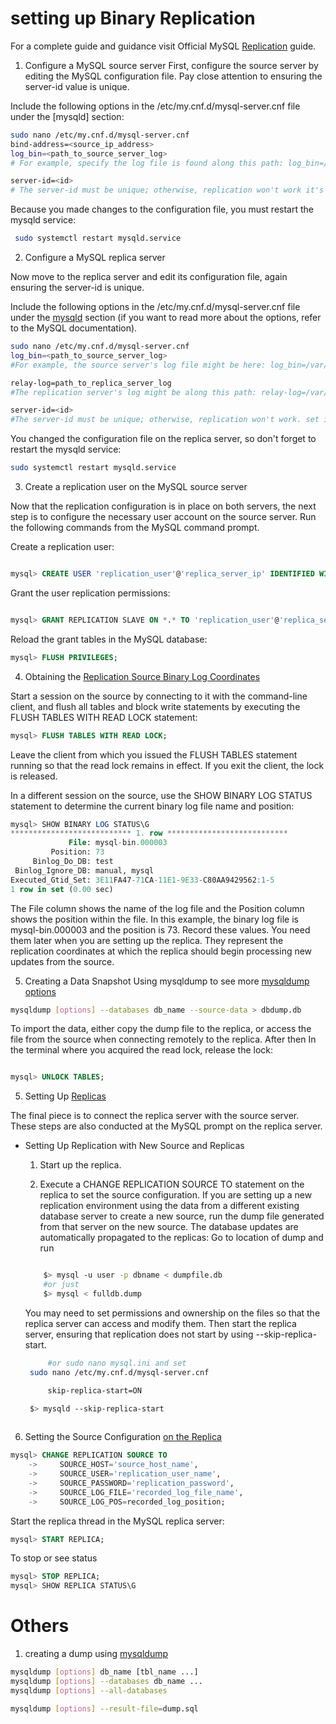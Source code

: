 
# setting up Binary Replication
For a complete guide and guidance visit Official MySQL [Replication](https://dev.mysql.com/doc/refman/8.3/en/replication.html) guide.

1. Configure a MySQL source server
First, configure the source server by editing the MySQL configuration file. Pay close attention to ensuring the server-id value is unique.

Include the following options in the /etc/my.cnf.d/mysql-server.cnf file under the [mysqld] section:

```bash 
sudo nano /etc/my.cnf.d/mysql-server.cnf
bind-address=<source_ip_address>
log_bin=<path_to_source_server_log>
# For example, specify the log file is found along this path: log_bin=/var/log/mysql/mysql-bin.log.

server-id=<id>
# The server-id must be unique; otherwise, replication won't work it's normally 1 you can change it to a different value.set it to a unique value eg server-id=10

```

Because you made changes to the configuration file, you must restart the mysqld service:

```bash
 sudo systemctl restart mysqld.service

```

2. Configure a MySQL replica server

Now move to the replica server and edit its configuration file, again ensuring the server-id is unique.

Include the following options in the /etc/my.cnf.d/mysql-server.cnf file under the [mysqld](https://dev.mysql.com/doc/refman/8.3/en/replication-howto-slavebaseconfig.html) section (if you want to read more about the options, refer to the MySQL documentation).

```bash
sudo nano /etc/my.cnf.d/mysql-server.cnf
log_bin=<path_to_source_server_log>
#For example, the source server's log file might be here: log_bin=/var/log/mysql/mysql-bin.log.

relay-log=path_to_replica_server_log
#The replication server's log might be along this path: relay-log=/var/log/mysql/mysql-relay-bin.log.

server-id=<id>
#The server-id must be unique; otherwise, replication won't work. set it to a unique value eg server-id=21

```
You changed the configuration file on the replica server, so don't forget to restart the mysqld service:

```bash
sudo systemctl restart mysqld.service

```

3. Create a replication user on the MySQL source server

Now that the replication configuration is in place on both servers, the next step is to configure the necessary user account on the source server. Run the following commands from the MySQL command prompt.

Create a replication user:

```sql

mysql> CREATE USER 'replication_user'@'replica_server_ip' IDENTIFIED WITH mysql_native_password BY 'password';

```
Grant the user replication permissions:

```sql 

mysql> GRANT REPLICATION SLAVE ON *.* TO 'replication_user'@'replica_server_ip';

```
Reload the grant tables in the MySQL database:

```sql
mysql> FLUSH PRIVILEGES;

```
4. Obtaining the [Replication Source Binary Log Coordinates](https://dev.mysql.com/doc/refman/8.3/en/replication-howto-masterstatus.html)

Start a session on the source by connecting to it with the command-line client, and flush all tables and block write statements by executing the FLUSH TABLES WITH READ LOCK statement:

```sql
mysql> FLUSH TABLES WITH READ LOCK;

```
Leave the client from which you issued the FLUSH TABLES statement running so that the read lock remains in effect. If you exit the client, the lock is released.

In a different session on the source, use the SHOW BINARY LOG STATUS statement to determine the current binary log file name and position:

```sql
mysql> SHOW BINARY LOG STATUS\G
*************************** 1. row ***************************
             File: mysql-bin.000003
         Position: 73
     Binlog_Do_DB: test
 Binlog_Ignore_DB: manual, mysql
Executed_Gtid_Set: 3E11FA47-71CA-11E1-9E33-C80AA9429562:1-5
1 row in set (0.00 sec)
```
The File column shows the name of the log file and the Position column shows the position within the file. In this example, the binary log file is mysql-bin.000003 and the position is 73. Record these values. You need them later when you are setting up the replica. They represent the replication coordinates at which the replica should begin processing new updates from the source.

5.  Creating a Data Snapshot Using mysqldump to see more [mysqldump options](https://dev.mysql.com/doc/refman/8.3/en/mysqldump.html)

```bash
mysqldump [options] --databases db_name --source-data > dbdump.db

```
To import the data, either copy the dump file to the replica, or access the file from the source when connecting remotely to the replica. After then
In the terminal where you acquired the read lock, release the lock:
```sql

mysql> UNLOCK TABLES;

```

5. Setting Up [Replicas]()

The final piece is to connect the replica server with the source server. These steps are also conducted at the MySQL prompt on the replica server.

- Setting Up Replication with New Source and Replicas
    1. Start up the replica.

    2. Execute a CHANGE REPLICATION SOURCE TO statement on the replica to set the source configuration. 
    If you are setting up a new replication environment using the data from a different existing database server to create a new source, run the dump file generated from that server on the new source. The database updates are automatically propagated to the replicas: Go to location of dump and run

    ```bash

        $> mysql -u user -p dbname < dumpfile.db 
        #or just 
        $> mysql < fulldb.dump

    ```
    You may need to set permissions and ownership on the files so that the replica server can access and modify them. Then start the replica server, ensuring that replication does not start by using --skip-replica-start.


   ```bash
        #or sudo nano mysql.ini and set 
    sudo nano /etc/my.cnf.d/mysql-server.cnf

        skip-replica-start=ON

    $> mysqld --skip-replica-start
    
    ```

6. Setting the Source Configuration [on the Replica](https://dev.mysql.com/doc/refman/8.3/en/replication-howto-slaveinit.html)
```sql 
mysql> CHANGE REPLICATION SOURCE TO
    ->     SOURCE_HOST='source_host_name',
    ->     SOURCE_USER='replication_user_name',
    ->     SOURCE_PASSWORD='replication_password',
    ->     SOURCE_LOG_FILE='recorded_log_file_name',
    ->     SOURCE_LOG_POS=recorded_log_position;
```
Start the replica thread in the MySQL replica server:

```sql 
mysql> START REPLICA;
```
To stop or see status

```sql
mysql> STOP REPLICA;
mysql> SHOW REPLICA STATUS\G
```

# Others 
1. creating a dump using [mysqldump](https://dev.mysql.com/doc/refman/8.3/en/mysqldump.html)
```bash
mysqldump [options] db_name [tbl_name ...]
mysqldump [options] --databases db_name ...
mysqldump [options] --all-databases

mysqldump [options] --result-file=dump.sql
```